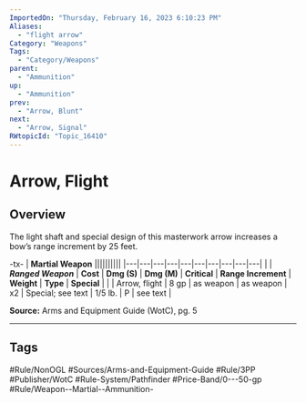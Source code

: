 ```yaml
---
ImportedOn: "Thursday, February 16, 2023 6:10:23 PM"
Aliases:
  - "flight arrow"
Category: "Weapons"
Tags:
  - "Category/Weapons"
parent:
  - "Ammunition"
up:
  - "Ammunition"
prev:
  - "Arrow, Blunt"
next:
  - "Arrow, Signal"
RWtopicId: "Topic_16410"
---
```

# Arrow, Flight
## Overview
The light shaft and special design of this masterwork arrow increases a bow’s range increment by 25 feet.


-tx-
| **Martial Weapon** ||||||||||
|---|---|---|---|---|---|---|---|---|---|
| | ***Ranged Weapon*** | **Cost** | **Dmg (S)** | **Dmg (M)** | **Critical** | **Range Increment** | **Weight** | **Type** | **Special** |
| | Arrow, flight | 8 gp | as weapon | as weapon | x2 | Special; see text | 1/5 lb. | P | see text |

**Source:** Arms and Equipment Guide (WotC), pg. 5


---
## Tags
#Rule/NonOGL #Sources/Arms-and-Equipment-Guide #Rule/3PP #Publisher/WotC #Rule-System/Pathfinder #Price-Band/0---50-gp #Rule/Weapon--Martial--Ammunition-

